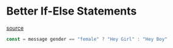 # Better If-Else Statements

[source](https://youtube.com/shorts/IuNIJcrFBxc?feature=share)

```JavaScript
const = message gender == "female" ? "Hey Girl" : "Hey Boy"
```
